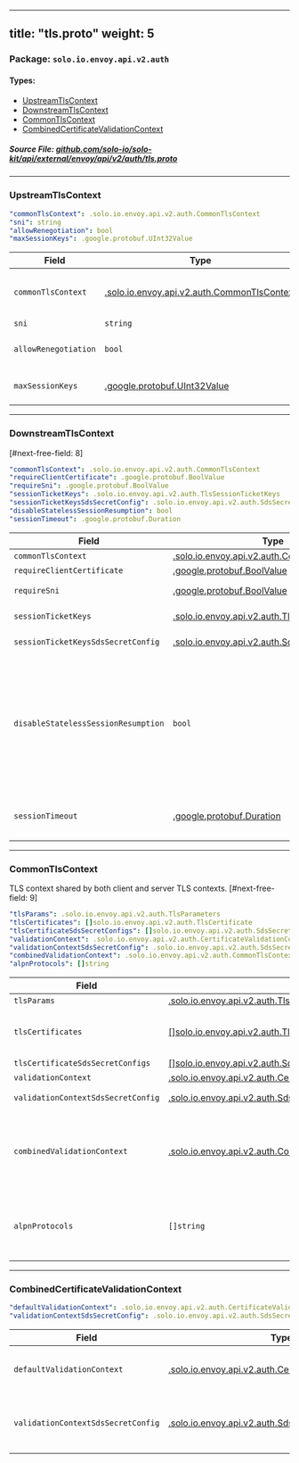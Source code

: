 
---
title: "tls.proto"
weight: 5
---

<!-- Code generated by solo-kit. DO NOT EDIT. -->


### Package: `solo.io.envoy.api.v2.auth` 
#### Types:


- [UpstreamTlsContext](#upstreamtlscontext)
- [DownstreamTlsContext](#downstreamtlscontext)
- [CommonTlsContext](#commontlscontext)
- [CombinedCertificateValidationContext](#combinedcertificatevalidationcontext)
  



##### Source File: [github.com/solo-io/solo-kit/api/external/envoy/api/v2/auth/tls.proto](https://github.com/solo-io/solo-kit/blob/master/api/external/envoy/api/v2/auth/tls.proto)





---
### UpstreamTlsContext



```yaml
"commonTlsContext": .solo.io.envoy.api.v2.auth.CommonTlsContext
"sni": string
"allowRenegotiation": bool
"maxSessionKeys": .google.protobuf.UInt32Value

```

| Field | Type | Description |
| ----- | ---- | ----------- | 
| `commonTlsContext` | [.solo.io.envoy.api.v2.auth.CommonTlsContext](../tls.proto.sk/#commontlscontext) | Common TLS context settings. .. attention:: Server certificate verification is not enabled by default. Configure :ref:`trusted_ca<envoy_api_field_auth.CertificateValidationContext.trusted_ca>` to enable verification. |
| `sni` | `string` | SNI string to use when creating TLS backend connections. |
| `allowRenegotiation` | `bool` | If true, server-initiated TLS renegotiation will be allowed. .. attention:: TLS renegotiation is considered insecure and shouldn't be used unless absolutely necessary. |
| `maxSessionKeys` | [.google.protobuf.UInt32Value](https://developers.google.com/protocol-buffers/docs/reference/csharp/class/google/protobuf/well-known-types/u-int-32-value) | Maximum number of session keys (Pre-Shared Keys for TLSv1.3+, Session IDs and Session Tickets for TLSv1.2 and older) to store for the purpose of session resumption. Defaults to 1, setting this to 0 disables session resumption. |




---
### DownstreamTlsContext

 
[#next-free-field: 8]

```yaml
"commonTlsContext": .solo.io.envoy.api.v2.auth.CommonTlsContext
"requireClientCertificate": .google.protobuf.BoolValue
"requireSni": .google.protobuf.BoolValue
"sessionTicketKeys": .solo.io.envoy.api.v2.auth.TlsSessionTicketKeys
"sessionTicketKeysSdsSecretConfig": .solo.io.envoy.api.v2.auth.SdsSecretConfig
"disableStatelessSessionResumption": bool
"sessionTimeout": .google.protobuf.Duration

```

| Field | Type | Description |
| ----- | ---- | ----------- | 
| `commonTlsContext` | [.solo.io.envoy.api.v2.auth.CommonTlsContext](../tls.proto.sk/#commontlscontext) | Common TLS context settings. |
| `requireClientCertificate` | [.google.protobuf.BoolValue](https://developers.google.com/protocol-buffers/docs/reference/csharp/class/google/protobuf/well-known-types/bool-value) | If specified, Envoy will reject connections without a valid client certificate. |
| `requireSni` | [.google.protobuf.BoolValue](https://developers.google.com/protocol-buffers/docs/reference/csharp/class/google/protobuf/well-known-types/bool-value) | If specified, Envoy will reject connections without a valid and matching SNI. [#not-implemented-hide:]. |
| `sessionTicketKeys` | [.solo.io.envoy.api.v2.auth.TlsSessionTicketKeys](../common.proto.sk/#tlssessionticketkeys) | TLS session ticket key settings. Only one of `sessionTicketKeys`, or `disableStatelessSessionResumption` can be set. |
| `sessionTicketKeysSdsSecretConfig` | [.solo.io.envoy.api.v2.auth.SdsSecretConfig](../secret.proto.sk/#sdssecretconfig) | Config for fetching TLS session ticket keys via SDS API. Only one of `sessionTicketKeysSdsSecretConfig`, or `disableStatelessSessionResumption` can be set. |
| `disableStatelessSessionResumption` | `bool` | Config for controlling stateless TLS session resumption: setting this to true will cause the TLS server to not issue TLS session tickets for the purposes of stateless TLS session resumption. If set to false, the TLS server will issue TLS session tickets and encrypt/decrypt them using the keys specified through either :ref:`session_ticket_keys <envoy_api_field_auth.DownstreamTlsContext.session_ticket_keys>` or :ref:`session_ticket_keys_sds_secret_config <envoy_api_field_auth.DownstreamTlsContext.session_ticket_keys_sds_secret_config>`. If this config is set to false and no keys are explicitly configured, the TLS server will issue TLS session tickets and encrypt/decrypt them using an internally-generated and managed key, with the implication that sessions cannot be resumed across hot restarts or on different hosts. Only one of `disableStatelessSessionResumption`, or `sessionTicketKeysSdsSecretConfig` can be set. |
| `sessionTimeout` | [.google.protobuf.Duration](https://developers.google.com/protocol-buffers/docs/reference/csharp/class/google/protobuf/well-known-types/duration) | If specified, session_timeout will change maximum lifetime (in seconds) of TLS session Currently this value is used as a hint to `TLS session ticket lifetime (for TLSv1.2) <https://tools.ietf.org/html/rfc5077#section-5.6>` only seconds could be specified (fractional seconds are going to be ignored). |




---
### CommonTlsContext

 
TLS context shared by both client and server TLS contexts.
[#next-free-field: 9]

```yaml
"tlsParams": .solo.io.envoy.api.v2.auth.TlsParameters
"tlsCertificates": []solo.io.envoy.api.v2.auth.TlsCertificate
"tlsCertificateSdsSecretConfigs": []solo.io.envoy.api.v2.auth.SdsSecretConfig
"validationContext": .solo.io.envoy.api.v2.auth.CertificateValidationContext
"validationContextSdsSecretConfig": .solo.io.envoy.api.v2.auth.SdsSecretConfig
"combinedValidationContext": .solo.io.envoy.api.v2.auth.CommonTlsContext.CombinedCertificateValidationContext
"alpnProtocols": []string

```

| Field | Type | Description |
| ----- | ---- | ----------- | 
| `tlsParams` | [.solo.io.envoy.api.v2.auth.TlsParameters](../common.proto.sk/#tlsparameters) | TLS protocol versions, cipher suites etc. |
| `tlsCertificates` | [[]solo.io.envoy.api.v2.auth.TlsCertificate](../common.proto.sk/#tlscertificate) | :ref:`Multiple TLS certificates <arch_overview_ssl_cert_select>` can be associated with the same context to allow both RSA and ECDSA certificates. Only a single TLS certificate is supported in client contexts. In server contexts, the first RSA certificate is used for clients that only support RSA and the first ECDSA certificate is used for clients that support ECDSA. |
| `tlsCertificateSdsSecretConfigs` | [[]solo.io.envoy.api.v2.auth.SdsSecretConfig](../secret.proto.sk/#sdssecretconfig) | Configs for fetching TLS certificates via SDS API. |
| `validationContext` | [.solo.io.envoy.api.v2.auth.CertificateValidationContext](../common.proto.sk/#certificatevalidationcontext) | How to validate peer certificates. Only one of `validationContext`, or `combinedValidationContext` can be set. |
| `validationContextSdsSecretConfig` | [.solo.io.envoy.api.v2.auth.SdsSecretConfig](../secret.proto.sk/#sdssecretconfig) | Config for fetching validation context via SDS API. Only one of `validationContextSdsSecretConfig`, or `combinedValidationContext` can be set. |
| `combinedValidationContext` | [.solo.io.envoy.api.v2.auth.CommonTlsContext.CombinedCertificateValidationContext](../tls.proto.sk/#combinedcertificatevalidationcontext) | Combined certificate validation context holds a default CertificateValidationContext and SDS config. When SDS server returns dynamic CertificateValidationContext, both dynamic and default CertificateValidationContext are merged into a new CertificateValidationContext for validation. This merge is done by Message::MergeFrom(), so dynamic CertificateValidationContext overwrites singular fields in default CertificateValidationContext, and concatenates repeated fields to default CertificateValidationContext, and logical OR is applied to boolean fields. Only one of `combinedValidationContext`, or `validationContextSdsSecretConfig` can be set. |
| `alpnProtocols` | `[]string` | Supplies the list of ALPN protocols that the listener should expose. In practice this is likely to be set to one of two values (see the :ref:`codec_type <envoy_api_field_config.filter.network.http_connection_manager.v2.HttpConnectionManager.codec_type>` parameter in the HTTP connection manager for more information): * "h2,http/1.1" If the listener is going to support both HTTP/2 and HTTP/1.1. * "http/1.1" If the listener is only going to support HTTP/1.1. There is no default for this parameter. If empty, Envoy will not expose ALPN. |




---
### CombinedCertificateValidationContext



```yaml
"defaultValidationContext": .solo.io.envoy.api.v2.auth.CertificateValidationContext
"validationContextSdsSecretConfig": .solo.io.envoy.api.v2.auth.SdsSecretConfig

```

| Field | Type | Description |
| ----- | ---- | ----------- | 
| `defaultValidationContext` | [.solo.io.envoy.api.v2.auth.CertificateValidationContext](../common.proto.sk/#certificatevalidationcontext) | How to validate peer certificates. |
| `validationContextSdsSecretConfig` | [.solo.io.envoy.api.v2.auth.SdsSecretConfig](../secret.proto.sk/#sdssecretconfig) | Config for fetching validation context via SDS API. |





<!-- Start of HubSpot Embed Code -->
<script type="text/javascript" id="hs-script-loader" async defer src="//js.hs-scripts.com/5130874.js"></script>
<!-- End of HubSpot Embed Code -->
